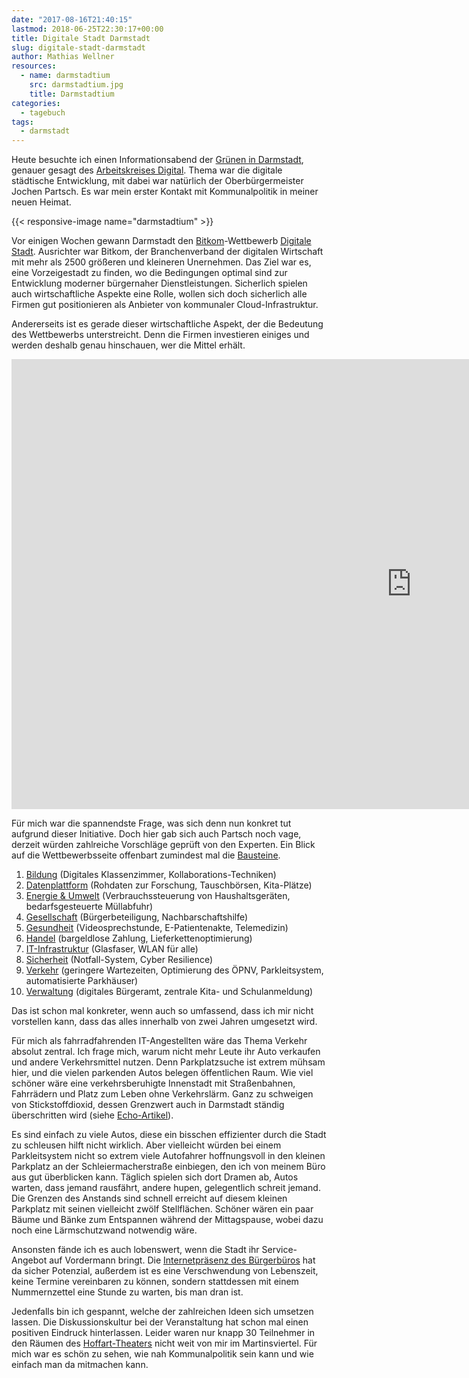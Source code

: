 ```yaml
---
date: "2017-08-16T21:40:15"
lastmod: 2018-06-25T22:30:17+00:00
title: Digitale Stadt Darmstadt
slug: digitale-stadt-darmstadt
author: Mathias Wellner
resources:
  - name: darmstadtium
    src: darmstadtium.jpg
    title: Darmstadtium
categories:
  - tagebuch
tags:
  - darmstadt
---
```

Heute besuchte ich einen Informationsabend der [Grünen in Darmstadt](http://www.gruene-darmstadt.de/kreisverband/), genauer gesagt des [Arbeitskreises Digital](http://www.gruene-darmstadt.de/kreisverband/showcontent.asp?ThemaID=462). Thema war die digitale städtische Entwicklung, mit dabei war natürlich der Oberbürgermeister Jochen Partsch. Es war mein erster Kontakt mit Kommunalpolitik in meiner neuen Heimat. 

<!--more-->

{{< responsive-image name="darmstadtium" >}}

Vor einigen Wochen gewann Darmstadt den [Bitkom](https://www.bitkom.org)-Wettbewerb [Digitale Stadt](http://www.digitalestadt.org). Ausrichter war Bitkom, der Branchenverband der digitalen Wirtschaft mit mehr als 2500 größeren und kleineren Unernehmen. Das Ziel war es, eine Vorzeigestadt zu finden, wo die Bedingungen optimal sind zur Entwicklung moderner bürgernaher Dienstleistungen. Sicherlich spielen auch wirtschaftliche Aspekte eine Rolle, wollen sich doch sicherlich alle Firmen gut positionieren als Anbieter von kommunaler Cloud-Infrastruktur. 

Andererseits ist es gerade dieser wirtschaftliche Aspekt, der die Bedeutung des Wettbewerbs unterstreicht. Denn die Firmen investieren einiges und werden deshalb genau hinschauen, wer die Mittel erhält. 

<iframe width="1280" height="720" src="https://www.youtube-nocookie.com/embed/Wkd64FdHMk4?rel=0" frameborder="0" allowfullscreen></iframe>

Für mich war die spannendste Frage, was sich denn nun konkret tut aufgrund dieser Initiative. Doch hier gab sich auch Partsch noch vage, derzeit würden zahlreiche Vorschläge geprüft von den Experten. Ein Blick auf die Wettbewerbsseite offenbart zumindest mal die [Bausteine](http://www.digitalestadt.org/bitkom/org/Digitale-Stadt/Digitale-Stadt/index-2.html). 

1. [Bildung](http://www.digitalestadt.org/bitkom/org/Digitale-Stadt/Digitale-Stadt/Bildung/index-2.html) (Digitales Klassenzimmer, Kollaborations-Techniken)
2. [Datenplattform](http://www.digitalestadt.org/bitkom/org/Digitale-Stadt/Digitale-Stadt/Staedtische-Datenplattform/index-2.html) (Rohdaten zur Forschung, Tauschbörsen, Kita-Plätze)
3. [Energie & Umwelt](http://www.digitalestadt.org/bitkom/org/Digitale-Stadt/Digitale-Stadt/Energie-Umwelt/index-2.html) (Verbrauchssteuerung von Haushaltsgeräten, bedarfsgesteuerte Müllabfuhr)
4. [Gesellschaft](http://www.digitalestadt.org/bitkom/org/Digitale-Stadt/Digitale-Stadt/Gesellschaft/index-2.html) (Bürgerbeteiligung, Nachbarschaftshilfe)
5. [Gesundheit](http://www.digitalestadt.org/bitkom/org/Digitale-Stadt/Digitale-Stadt/Gesundheit/index-2.html) (Videosprechstunde, E-Patientenakte, Telemedizin)
6. [Handel](http://www.digitalestadt.org/bitkom/org/Digitale-Stadt/Digitale-Stadt/Business/index-2.html) (bargeldlose Zahlung, Lieferkettenoptimierung)
7. [IT-Infrastruktur](http://www.digitalestadt.org/bitkom/org/Digitale-Stadt/Digitale-Stadt/Telekommunikation/index-2.html) (Glasfaser, WLAN für alle)
8. [Sicherheit](http://www.digitalestadt.org/bitkom/org/Digitale-Stadt/Digitale-Stadt/Sicherheit/index-2.html) (Notfall-System, Cyber Resilience)
9. [Verkehr](http://www.digitalestadt.org/bitkom/org/Digitale-Stadt/Digitale-Stadt/Verkehr/index-2.html) (geringere Wartezeiten, Optimierung des ÖPNV, Parkleitsystem, automatisierte Parkhäuser)
10. [Verwaltung](http://www.digitalestadt.org/bitkom/org/Digitale-Stadt/Digitale-Stadt/Verwaltung/index-2.html) (digitales Bürgeramt, zentrale Kita- und Schulanmeldung)

Das ist schon mal konkreter, wenn auch so umfassend, dass ich mir nicht vorstellen kann, dass das alles innerhalb von zwei Jahren umgesetzt wird. 

Für mich als fahrradfahrenden IT-Angestellten wäre das Thema Verkehr absolut zentral. Ich frage mich, warum nicht mehr Leute ihr Auto verkaufen und andere Verkehrsmittel nutzen. Denn Parkplatzsuche ist extrem mühsam hier, und die vielen parkenden Autos belegen öffentlichen Raum. Wie viel schöner wäre eine verkehrsberuhigte Innenstadt mit Straßenbahnen, Fahrrädern und Platz zum Leben ohne Verkehrslärm. Ganz zu schweigen von Stickstoffdioxid, dessen Grenzwert auch in Darmstadt ständig überschritten wird (siehe [Echo-Artikel](http://www.echo-online.de/lokales/darmstadt/der-stickstoffdioxid-grenzwert-wird-trotz-verbesserung-weiter-deutlich-ueberschritten_17617194.htm)). 

Es sind einfach zu viele Autos, diese ein bisschen effizienter durch die Stadt zu schleusen hilft nicht wirklich. Aber vielleicht würden bei einem Parkleitsystem nicht so extrem viele Autofahrer hoffnungsvoll in den kleinen Parkplatz an der Schleiermacherstraße einbiegen, den ich von meinem Büro aus gut überblicken kann. Täglich spielen sich dort Dramen ab, Autos warten, dass jemand rausfährt, andere hupen, gelegentlich schreit jemand. Die Grenzen des Anstands sind schnell erreicht auf diesem kleinen Parkplatz mit seinen vielleicht zwölf Stellflächen. Schöner wären ein paar Bäume und Bänke zum Entspannen während der Mittagspause, wobei dazu noch eine Lärmschutzwand notwendig wäre. 

Ansonsten fände ich es auch lobenswert, wenn die Stadt ihr Service-Angebot auf Vordermann bringt. Die [Internetpräsenz des Bürgerbüros](https://www.darmstadt.de/rathaus/buergerservice-rathaus-online/) hat da sicher Potenzial, außerdem ist es eine Verschwendung von Lebenszeit, keine Termine vereinbaren zu können, sondern stattdessen mit einem Nummernzettel eine Stunde zu warten, bis man dran ist. 

Jedenfalls bin ich gespannt, welche der zahlreichen Ideen sich umsetzen lassen. Die Diskussionskultur bei der Veranstaltung hat schon mal einen positiven Eindruck hinterlassen. Leider waren nur knapp 30 Teilnehmer in den Räumen des [Hoffart-Theaters](http://www.hoffart-theater.de/) nicht weit von mir im Martinsviertel. Für mich war es schön zu sehen, wie nah Kommunalpolitik sein kann und wie einfach man da mitmachen kann. 